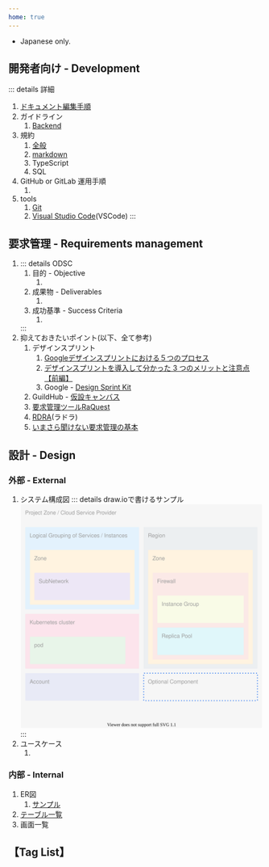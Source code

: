```yaml
---
home: true
---
```

<!-- markdownlint-disable MD041 -->
- Japanese only.
<!-- markdownlint-enable MD041 -->

## 開発者向け - Development
::: details 詳細
1. [ドキュメント編集手順](./development/document_editing_procedure.md)
1. ガイドライン
    1. [Backend](development/guidelines/backend.md)
1. 規約
    1. [全般](./development/rules/general.md)
    1. [markdown](./development/rules/markdown.md)
    1. TypeScript
    1. SQL
1. GitHub or GitLab 運用手順
    1. <GreenBadge text="T.B.D." />
1. tools
    1. [Git](./development/tools/Git.md)
    1. [Visual Studio Code](./development/tools/VisualStudioCode.md)(VSCode)
:::

## 要求管理 - Requirements management
1. ::: details ODSC
    1. 目的 - Objective
        1. <GreenBadge text="T.B.D." />
    1. 成果物 - Deliverables
        1. <GreenBadge text="T.B.D." />
    1. 成功基準 - Success Criteria
        1. <GreenBadge text="T.B.D." />
    :::
1. 抑えておきたいポイント(以下、全て参考)
    1. デザインスプリント
        1. [Googleデザインスプリントにおける５つのプロセス](https://uxmilk.jp/62285)
        1. [デザインスプリントを導入して分かった 3 つのメリットと注意点【前編】](https://tech.pepabo.com/2017/10/16/design-sprint-1/)
        1. Google - [Design Sprint Kit](https://designsprintkit.withgoogle.com)
    1. GuildHub - [仮設キャンバス](https://lp.guildhub.jp)
    1. [要求管理ツールRaQuest](https://www.raquest.jp/products/)
    1. [RDRA](http://k-method.jp)(ラドラ)
    1. [いまさら聞けない要求管理の基本](https://www.itmedia.co.jp/im/articles/0408/25/news100.html)

## 設計 - Design
### 外部 - External
1. システム構成図
    ::: details draw.ioで書けるサンプル
    ![構成図](./external/images/configuration-diagram.drawio.svg)
    :::
1. ユースケース
    1. <GreenBadge text="T.B.D." />

### 内部 - Internal
1. ER図
    1. [サンプル](./internal/er/sample.md)
1. [テーブル一覧](./internal/list_tables.md)
1. 画面一覧

## 【Tag List】
<TagList />
